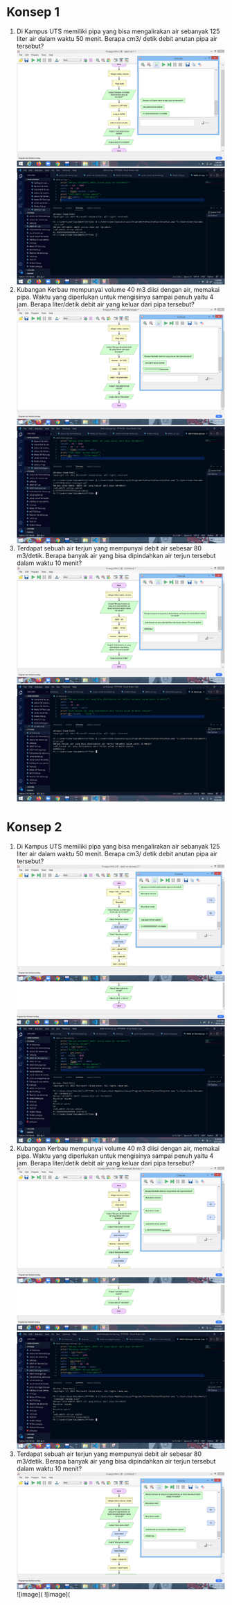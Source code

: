 # Konsep 1
1. Di Kampus UTS memiliki pipa yang bisa mengalirakan air sebanyak 125 liter air dalam 
waktu 50 menit. Berapa cm3/ detik debit anutan pipa air tersebut?
![image](https://github.com/IsmedQalyubi/8.Quiz-Individu/blob/main/Screenshot%20(127).png) 
![image](https://github.com/IsmedQalyubi/8.Quiz-Individu/blob/main/Screenshot%20(126).png) 
2. Kubangan Kerbau mempunyai volume 40 m3 diisi dengan air, memakai pipa. Waktu 
yang diperlukan untuk mengisinya sampai penuh yaitu 4 jam. Berapa liter/detik debit air 
yang keluar dari pipa tersebut?
![image](https://github.com/IsmedQalyubi/8.Quiz-Individu/blob/main/Screenshot%20(128).png) 
![image](https://github.com/IsmedQalyubi/8.Quiz-Individu/blob/main/Screenshot%20(129).png) 
3. Terdapat sebuah air terjun yang mempunyai debit air sebesar 80 m3/detik. Berapa 
banyak air yang bisa dipindahkan air terjun tersebut dalam waktu 10 menit?
![image](https://github.com/IsmedQalyubi/8.Quiz-Individu/blob/main/Screenshot%20(130).png) 
![image](https://github.com/IsmedQalyubi/8.Quiz-Individu/blob/main/Screenshot%20(131).png)
# Konsep 2
1. Di Kampus UTS memiliki pipa yang bisa mengalirakan air sebanyak 125 liter air dalam 
waktu 50 menit. Berapa cm3/ detik debit anutan pipa air tersebut?
![image](https://github.com/IsmedQalyubi/8.Quiz-Individu/blob/main/Screenshot%20(143).png) 
![image](https://github.com/IsmedQalyubi/8.Quiz-Individu/blob/main/Capture%200.PNG) 
![image](https://github.com/IsmedQalyubi/8.Quiz-Individu/blob/main/Screenshot%20(144).png) 
2. Kubangan Kerbau mempunyai volume 40 m3 diisi dengan air, memakai pipa. Waktu 
yang diperlukan untuk mengisinya sampai penuh yaitu 4 jam. Berapa liter/detik debit air 
yang keluar dari pipa tersebut?
![image](https://github.com/IsmedQalyubi/8.Quiz-Individu/blob/main/Screenshot%20(145).png) 
![image](https://github.com/IsmedQalyubi/8.Quiz-Individu/blob/main/Capture%201.PNG) 
![image](https://github.com/IsmedQalyubi/8.Quiz-Individu/blob/main/Screenshot%20(146).png) 
3. Terdapat sebuah air terjun yang mempunyai debit air sebesar 80 m3/detik. Berapa 
banyak air yang bisa dipindahkan air terjun tersebut dalam waktu 10 menit?
![image](https://github.com/IsmedQalyubi/8.Quiz-Individu/blob/main/Screenshot%20(147).png) 
![image](
![image](
